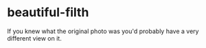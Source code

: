 # beautiful-filth
If you knew what the original photo was you'd probably have a very different view on it.
